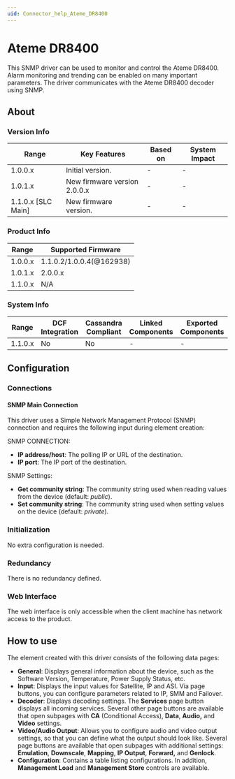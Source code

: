 ```yaml
---
uid: Connector_help_Ateme_DR8400
---
```


# Ateme DR8400

This SNMP driver can be used to monitor and control the Ateme DR8400. Alarm monitoring and trending can be enabled on many important parameters. The driver communicates with the Ateme DR8400 decoder using SNMP.

## About

### Version Info

| **Range**            | **Key Features**             | **Based on** | **System Impact** |
|----------------------|------------------------------|--------------|-------------------|
| 1.0.0.x              | Initial version.             | \-           | \-                |
| 1.0.1.x              | New firmware version 2.0.0.x | \-           | \-                |
| 1.1.0.x \[SLC Main\] | New firmware version.        | \-           | \-                |

### Product Info

| **Range** | **Supported Firmware**   |
|-----------|--------------------------|
| 1.0.0.x   | 1.1.0.2/1.0.0.4(@162938) |
| 1.0.1.x   | 2.0.0.x                  |
| 1.1.0.x   | N/A                      |

### System Info

| **Range** | **DCF Integration** | **Cassandra Compliant** | **Linked Components** | **Exported Components** |
|-----------|---------------------|-------------------------|-----------------------|-------------------------|
| 1.1.0.x   | No                  | No                      | \-                    | \-                      |

## Configuration

### Connections

#### SNMP Main Connection

This driver uses a Simple Network Management Protocol (SNMP) connection and requires the following input during element creation:

SNMP CONNECTION:

- **IP address/host**: The polling IP or URL of the destination.
- **IP port**: The IP port of the destination.

SNMP Settings:

- **Get community string**: The community string used when reading values from the device (default: *public*).
- **Set community string**: The community string used when setting values on the device (default: *private*).

### Initialization

No extra configuration is needed.

### Redundancy

There is no redundancy defined.

### Web Interface

The web interface is only accessible when the client machine has network access to the product.

## How to use

The element created with this driver consists of the following data pages:

- **General**: Displays general information about the device, such as the Software Version, Temperature, Power Supply Status, etc.
- **Input**: Displays the input values for Satellite, IP and ASI. Via page buttons, you can configure parameters related to IP, SMM and Failover.
- **Decoder**: Displays decoding settings. The **Services** page button displays all incoming services. Several other page buttons are available that open subpages with **CA** (Conditional Access), **Data**, **Audio,** and **Video** settings.
- **Video/Audio Output**: Allows you to configure audio and video output settings, so that you can define what the output should look like. Several page buttons are available that open subpages with additional settings: **Emulation**, **Downscale**, **Mapping**, **IP Output**, **Forward,** and **Genlock**.
- **Configuration**: Contains a table listing configurations. In addition, **Management Load** and **Management Store** controls are available.
